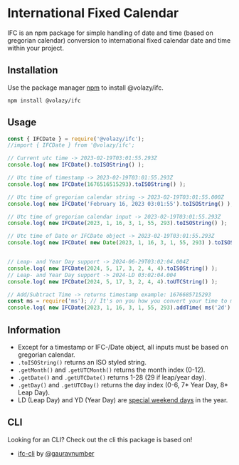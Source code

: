 # International Fixed Calendar 

IFC is an npm package for simple handling of date and time (based on gregorian calendar) conversion to international fixed calendar date and time within your project.

## Installation

Use the package manager [npm](https://docs.npmjs.com/cli/v9/commands/npm-install) to install @volazy/ifc.

```npm
npm install @volazy/ifc
```

## Usage

```typescript
const { IFCDate } = require('@volazy/ifc');
//import { IFCDate } from '@volazy/ifc';

// Current utc time -> 2023-02-19T03:01:55.293Z
console.log( new IFCDate().toISOString() );

// Utc time of timestamp -> 2023-02-19T03:01:55.293Z
console.log( new IFCDate(1676516515293).toISOString() );

// Utc time of gregorian calendar string -> 2023-02-19T03:01:55.000Z
console.log( new IFCDate('February 16, 2023 03:01:55').toISOString() );

// Utc time of gregorian calendar input -> 2023-02-19T03:01:55.293Z
console.log( new IFCDate(2023, 1, 16, 3, 1, 55, 293).toISOString() );

// Utc time of Date or IFCDate object -> 2023-02-19T03:01:55.293Z
console.log( new IFCDate( new Date(2023, 1, 16, 3, 1, 55, 293) ).toISOString() );


// Leap- and Year Day support -> 2024-06-29T03:02:04.004Z
console.log( new IFCDate(2024, 5, 17, 3, 2, 4, 4).toISOString() );
// Leap- and Year Day support -> 2024-LD 03:02:04.004
console.log( new IFCDate(2024, 5, 17, 3, 2, 4, 4).toUTCString() );

// Add/Subtract Time -> returns timestamp example: 1676685715293
const ms = require('ms'); // It's on you how you convert your time to milliseconds
console.log( new IFCDate(2023, 1, 16, 3, 1, 55, 293).addTime( ms('2d') ) );
```

## Information

- Except for a timestamp or IFC-/Date object, all inputs must be based on gregorian calendar.
- `.toISOString()` returns an ISO styled string.
- `.getMonth()` and `.getUTCMonth()` returns the month index (0-12).
- `.getDate()` and `.getUTCDate()` returns 1-28 (29 if leap/year day).
- `.getDay()` and `.getUTCDay()` returns the day index (0-6, 7* Year Day, 8* Leap Day).
- LD (Leap Day) and YD (Year Day) are [special weekend days](https://en.wikipedia.org/wiki/International_Fixed_Calendar#Rules) in the year.

## CLI

Looking for an CLI? Check out the cli this package is based on!

- [ifc-cli](https://www.npmjs.com/package/ifc-cli) by [@gauravnumber](https://github.com/gauravnumber)

